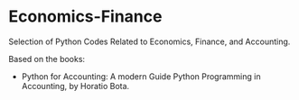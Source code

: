 # Economics-Finance
Selection of Python Codes Related to Economics, Finance, and Accounting.

Based on the books:

* Python for Accounting: A modern Guide Python Programming in Accounting, by Horatio Bota.

